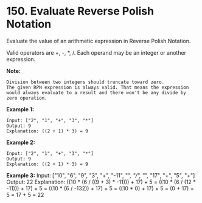 # 150. Evaluate Reverse Polish Notation


Evaluate the value of an arithmetic expression in Reverse Polish Notation.

Valid operators are +, -, *, /. Each operand may be an integer or another expression.

**Note:**

    Division between two integers should truncate toward zero.
    The given RPN expression is always valid. That means the expression would always evaluate to a result and there won't be any divide by zero operation.

**Example 1:**

    Input: ["2", "1", "+", "3", "*"]
    Output: 9
    Explanation: ((2 + 1) * 3) = 9

**Example 2:**

    Input: ["2", "1", "+", "3", "*"]
    Output: 9
    Explanation: ((2 + 1) * 3) = 9

**Example 3:**
    Input: ["10", "6", "9", "3", "+", "-11", "*", "/", "*", "17", "+", "5", "+"]
    Output: 22
    Explanation: 
    ((10 * (6 / ((9 + 3) * -11))) + 17) + 5
    = ((10 * (6 / (12 * -11))) + 17) + 5
    = ((10 * (6 / -132)) + 17) + 5
    = ((10 * 0) + 17) + 5
    = (0 + 17) + 5
    = 17 + 5
    = 22